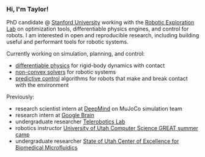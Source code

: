 ### Hi, I'm Taylor!

PhD candidate @ [Stanford University](https://www.stanford.edu/) working with the [Robotic Exploration Lab](https://roboticexplorationlab.org/) on optimization tools, differentiable physics engines, and control for robots. I am interested in open and reproducible research, including building useful and performant tools for robotic systems. 

Currently working on simulation, planning, and control:
- [differentiable physics](https://github.com/thowell/RoboDojo.jl) for rigid-body dynamics with contact
- [non-convex solvers](https://github.com/thowell/CALIPSO.jl) for robotic systems
- [predictive control](https://github.com/thowell/ContactImplicitMPC.jl) algorithms for robots that make and break contact with the environment

Previously:
- research scientist intern at [DeepMind](https://www.deepmind.com/) on MuJoCo simulation team
- research intern at [Google Brain](https://research.google/teams/brain/robotics/)
- undergraduate researcher [Telerobotics Lab](https://www.telerobotics.utah.edu/)
- robotics instructor [University of Utah Computer Science GREAT summer camp](https://www.cs.utah.edu/~dejohnso/GREAT/)
- undergraduate researcher [State of Utah Center of Excellence for Biomedical Microfluidics](https://mems.utah.edu/)
<!--
**thowell/thowell** is a ✨ _special_ ✨ repository because its `README.md` (this file) appears on your GitHub profile.

Here are some ideas to get you started:

- 🔭 I’m currently working on ...
- 🌱 I’m currently learning ...
- 👯 I’m looking to collaborate on ...
- 🤔 I’m looking for help with ...
- 💬 Ask me about ...
- 📫 How to reach me: ...
- 😄 Pronouns: ...
- ⚡ Fun fact: ...
-->
